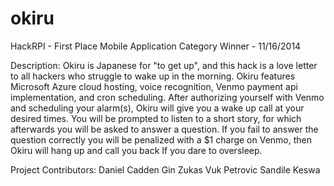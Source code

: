 okiru
=====
HackRPI - First Place Mobile Application Category Winner - 11/16/2014 

Description: 
Okiru is Japanese for "to get up", and this hack is a love letter to all hackers who struggle to wake up in the morning. 
Okiru features Microsoft Azure cloud hosting, voice recognition, Venmo payment api implementation, and cron scheduling. 
After authorizing yourself with Venmo and scheduling your alarm(s), Okiru will give you a wake up call at your desired times. 
You will be prompted to listen to a short story, for which afterwards you will be asked to answer a question. 
If you fail to answer the question correctly you will be penalized with a $1 charge on Venmo, then Okiru will hang up and call you back If you dare to oversleep.

Project Contributors: 
Daniel Cadden
Gin Zukas
Vuk Petrovic
Sandile Keswa
